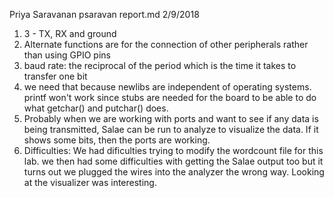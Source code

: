 Priya Saravanan
psaravan
report.md
2/9/2018

1) 3 - TX, RX and ground
2) Alternate functions are for the connection of other peripherals rather than using GPIO pins
3) baud rate: the reciprocal of the period which is the time it takes to transfer one bit
4) we need that because newlibs are independent of operating systems. printf won't work since stubs are needed for the board to be able to do what getchar() and putchar() does. 
5) Probably when we are working with ports and want to see if any data is being transmitted,  Salae can be run to analyze to visualize the data. If it shows some bits, then the ports are working. 
6) Difficulties: We had dificulties trying to modify the wordcount file for this lab. we then had some difficulties with getting the Salae output too but it turns out we plugged the wires into the analyzer the wrong way. Looking at the visualizer was interesting. 